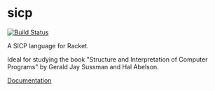 sicp
====

[![Build Status](https://travis-ci.com/sicp-lang/sicp.png?branch=master)](https://travis-ci.com/sicp-lang/sicp)

A SICP language for Racket.

Ideal for studying the book "Structure and Interpretation of Computer Programs" 
by Gerald Jay Sussman and Hal Abelson.

[Documentation](https://docs.racket-lang.org/sicp-manual/)
